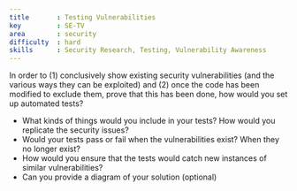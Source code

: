 ```yaml
---
title       : Testing Vulnerabilities
key         : SE-TV
area        : security
difficulty  : hard
skills      : Security Research, Testing, Vulnerability Awareness
---
```



In order to (1) conclusively show existing security vulnerabilities (and the various ways they can be exploited) and (2) 
once the code has been modified to exclude them, prove that this has been done, how would you set up automated tests?

 - What kinds of things would you include in your tests? How would you replicate the security issues?
 - Would your tests pass or fail when the vulnerabilities exist? When they no longer exist?
 - How would you ensure that the tests would catch new instances of similar vulnerabilities?
 - Can you provide a diagram of your solution (optional)

